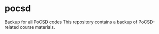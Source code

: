 # pocsd
Backup for all PoCSD codes
This repository contains a backup of PoCSD-related course materials. 
